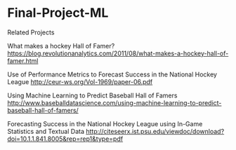 # Final-Project-ML

Related Projects

What makes a hockey Hall of Famer?
https://blog.revolutionanalytics.com/2011/08/what-makes-a-hockey-hall-of-famer.html

Use of Performance Metrics to Forecast Success in the National Hockey League
http://ceur-ws.org/Vol-1969/paper-06.pdf

Using Machine Learning to Predict Baseball Hall of Famers
http://www.baseballdatascience.com/using-machine-learning-to-predict-baseball-hall-of-famers/

Forecasting Success in the National Hockey League using In-Game Statistics and Textual Data
http://citeseerx.ist.psu.edu/viewdoc/download?doi=10.1.1.841.8005&rep=rep1&type=pdf
